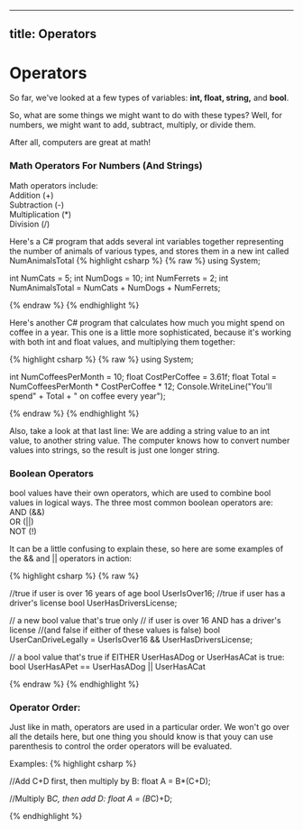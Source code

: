 
---
title: Operators
---
# Operators

So far, we've looked at a few types of variables: **int, float, string,** and **bool**.

So, what are some things we might want to do with these types?
Well, for numbers, we might want to add, subtract, multiply, or divide them. 

After all, computers are great at math!


### Math Operators For Numbers (And Strings)
Math operators include:  
 Addition (+)  
 Subtraction (-)  
 Multiplication (*)  
 Division (/)  

Here's a C# program that adds several int variables together representing the number of animals of various types, and stores them in a new int called NumAnimalsTotal
{% highlight csharp  %}
{% raw %}
using System;

int NumCats = 5;
int NumDogs = 10;
int NumFerrets = 2;
int NumAnimalsTotal = NumCats + NumDogs + NumFerrets;

{% endraw %}
{% endhighlight %}


Here's another C# program that calculates how much you might spend on coffee in a year.
This one is a little more sophisticated, because it's working with both int and float values, and multiplying them together:

{% highlight csharp  %}
{% raw %}
using System;


int NumCoffeesPerMonth = 10;
float CostPerCoffee = 3.61f;
float Total = NumCoffeesPerMonth * CostPerCoffee * 12;
Console.WriteLine("You'll spend" + Total + " on coffee every year");

{% endraw %}
{% endhighlight %}

Also, take a look at that last line: We are adding a string value to an int value, to another string value. The computer knows how to convert number values into strings, so the result is just one longer string.

### Boolean Operators
bool values have their own operators, which are used to combine bool values in logical ways.
The three most common boolean operators are:  
AND (&&)  
OR (||)  
NOT (!)

It can be a little confusing to explain these, so here are some examples of the && and || operators in action:

{% highlight csharp  %}
{% raw %}

//true if user is over 16 years of age
bool UserIsOver16;
//true if user has a driver's license
bool UserHasDriversLicense;

// a new bool value that's true only 
// if user is over 16 AND has a driver's license 
//(and false if either of these values is false)
bool UserCanDriveLegally = UserIsOver16 && UserHasDriversLicense;

// a bool value that's true if EITHER UserHasADog or UserHasACat is true:
bool UserHasAPet == UserHasADog || UserHasACat

{% endraw %}
{% endhighlight %}


### Operator Order:
Just like in math, operators are used in a particular order.
We won't go over all the details here, but one thing you should know is that youy can use parenthesis to control the order operators will be evaluated.

Examples:
{% highlight csharp  %}

//Add C+D first, then multiply by B:
float A = B*(C+D);

//Multiply B*C, then add D:
float A = (B*C)+D;

{% endhighlight %}


